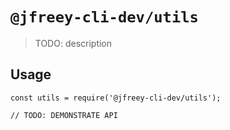 # `@jfreey-cli-dev/utils`

> TODO: description

## Usage

```
const utils = require('@jfreey-cli-dev/utils');

// TODO: DEMONSTRATE API
```
